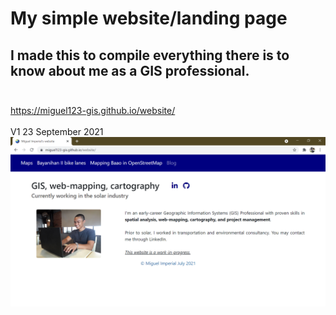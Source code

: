 # My simple website/landing page
## I made this to compile everything there is to know about me as a GIS professional. <br><br>
https://miguel123-gis.github.io/website/<br><br>
V1 23 September 2021
![Screenshot](images/v1_screenshot.png)